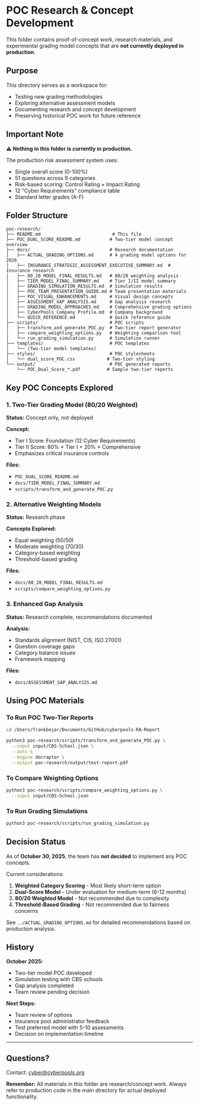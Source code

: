 # POC Research & Concept Development

This folder contains proof-of-concept work, research materials, and experimental grading model concepts that are **not currently deployed in production**.

## Purpose

This directory serves as a workspace for:
- Testing new grading methodologies
- Exploring alternative assessment models
- Documenting research and concept development
- Preserving historical POC work for future reference

## Important Note

**⚠️ Nothing in this folder is currently in production.**

The production risk assessment system uses:
- Single overall score (0-100%)
- 51 questions across 9 categories
- Risk-based scoring: Control Rating × Impact Rating
- 12 "Cyber Requirements" compliance table
- Standard letter grades (A-F)

## Folder Structure

```
poc-research/
├── README.md                           # This file
├── POC_DUAL_SCORE_README.md           # Two-tier model concept overview
├── docs/                              # Research documentation
│   ├── ACTUAL_GRADING_OPTIONS.md      # 4 grading model options for 2026
│   ├── INSURANCE_STRATEGIC_ASSESSMENT_EXECUTIVE_SUMMARY.md  # Insurance research
│   ├── 80_20_MODEL_FINAL_RESULTS.md   # 80/20 weighting analysis
│   ├── TIER_MODEL_FINAL_SUMMARY.md    # Tier I/II model summary
│   ├── GRADING_SIMULATION_RESULTS.md  # Simulation results
│   ├── POC_TEAM_PRESENTATION_GUIDE.md # Team presentation materials
│   ├── POC_VISUAL_ENHANCEMENTS.md     # Visual design concepts
│   ├── ASSESSMENT_GAP_ANALYSIS.md     # Gap analysis research
│   ├── GRADING_MODEL_APPROACHES.md    # Comprehensive grading options
│   ├── CyberPools Company Profile.md  # Company background
│   └── QUICK_REFERENCE.md             # Quick reference guide
├── scripts/                           # POC scripts
│   ├── transform_and_generate_POC.py  # Two-tier report generator
│   ├── compare_weighting_options.py   # Weighting comparison tool
│   └── run_grading_simulation.py      # Simulation runner
├── templates/                         # POC templates
│   └── (Two-tier model templates)
├── styles/                            # POC stylesheets
│   └── dual_score_POC.css            # Two-tier styling
└── output/                            # POC generated reports
    └── POC_Dual_Score_*.pdf          # Sample two-tier reports

```

## Key POC Concepts Explored

### 1. Two-Tier Grading Model (80/20 Weighted)
**Status:** Concept only, not deployed

**Concept:**
- Tier I Score: Foundation (12 Cyber Requirements)
- Tier II Score: 80% × Tier I + 20% × Comprehensive
- Emphasizes critical insurance controls

**Files:**
- `POC_DUAL_SCORE_README.md`
- `docs/TIER_MODEL_FINAL_SUMMARY.md`
- `scripts/transform_and_generate_POC.py`

### 2. Alternative Weighting Models
**Status:** Research phase

**Concepts Explored:**
- Equal weighting (50/50)
- Moderate weighting (70/30)
- Category-based weighting
- Threshold-based grading

**Files:**
- `docs/80_20_MODEL_FINAL_RESULTS.md`
- `scripts/compare_weighting_options.py`

### 3. Enhanced Gap Analysis
**Status:** Research complete, recommendations documented

**Analysis:**
- Standards alignment (NIST, CIS, ISO 27001)
- Question coverage gaps
- Category balance issues
- Framework mapping

**Files:**
- `docs/ASSESSMENT_GAP_ANALYSIS.md`

## Using POC Materials

### To Run POC Two-Tier Reports

```bash
cd /Users/frankbejar/Documents/GitHub/cyberpools-RA-Report

python3 poc-research/scripts/transform_and_generate_POC.py \
  --input input/CBS-School.json \
  --auto \
  --engine docraptor \
  --output poc-research/output/test-report.pdf
```

### To Compare Weighting Options

```bash
python3 poc-research/scripts/compare_weighting_options.py \
  --input input/CBS-School.json
```

### To Run Grading Simulations

```bash
python3 poc-research/scripts/run_grading_simulation.py
```

## Decision Status

As of **October 30, 2025**, the team has **not decided** to implement any POC concepts.

Current considerations:
1. **Weighted Category Scoring** - Most likely short-term option
2. **Dual-Score Model** - Under evaluation for medium-term (6-12 months)
3. **80/20 Weighted Model** - Not recommended due to complexity
4. **Threshold-Based Grading** - Not recommended due to fairness concerns

See `../ACTUAL_GRADING_OPTIONS.md` for detailed recommendations based on production analysis.

## History

**October 2025:**
- Two-tier model POC developed
- Simulation testing with CBS schools
- Gap analysis completed
- Team review pending decision

**Next Steps:**
- Team review of options
- Insurance pool administrator feedback
- Test preferred model with 5-10 assessments
- Decision on implementation timeline

---

## Questions?

Contact: cyber@cyberpools.org

**Remember:** All materials in this folder are research/concept work. Always refer to production code in the main directory for actual deployed functionality.
